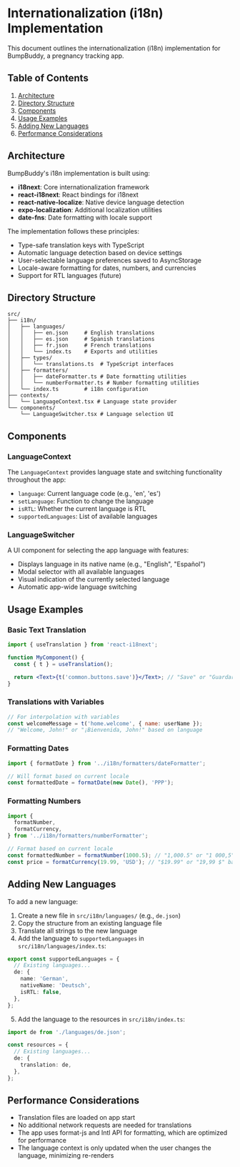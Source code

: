 # Internationalization (i18n) Implementation

This document outlines the internationalization (i18n) implementation for BumpBuddy, a pregnancy tracking app.

## Table of Contents

1. [Architecture](#architecture)
2. [Directory Structure](#directory-structure)
3. [Components](#components)
4. [Usage Examples](#usage-examples)
5. [Adding New Languages](#adding-new-languages)
6. [Performance Considerations](#performance-considerations)

## Architecture

BumpBuddy's i18n implementation is built using:

- **i18next**: Core internationalization framework
- **react-i18next**: React bindings for i18next
- **react-native-localize**: Native device language detection
- **expo-localization**: Additional localization utilities
- **date-fns**: Date formatting with locale support

The implementation follows these principles:

- Type-safe translation keys with TypeScript
- Automatic language detection based on device settings
- User-selectable language preferences saved to AsyncStorage
- Locale-aware formatting for dates, numbers, and currencies
- Support for RTL languages (future)

## Directory Structure

```
src/
├── i18n/
│   ├── languages/
│   │   ├── en.json     # English translations
│   │   ├── es.json     # Spanish translations
│   │   ├── fr.json     # French translations
│   │   └── index.ts    # Exports and utilities
│   ├── types/
│   │   └── translations.ts  # TypeScript interfaces
│   ├── formatters/
│   │   ├── dateFormatter.ts # Date formatting utilities
│   │   └── numberFormatter.ts # Number formatting utilities
│   └── index.ts        # i18n configuration
├── contexts/
│   └── LanguageContext.tsx # Language state provider
└── components/
    └── LanguageSwitcher.tsx # Language selection UI
```

## Components

### LanguageContext

The `LanguageContext` provides language state and switching functionality throughout the app:

- `language`: Current language code (e.g., 'en', 'es')
- `setLanguage`: Function to change the language
- `isRTL`: Whether the current language is RTL
- `supportedLanguages`: List of available languages

### LanguageSwitcher

A UI component for selecting the app language with features:

- Displays language in its native name (e.g., "English", "Español")
- Modal selector with all available languages
- Visual indication of the currently selected language
- Automatic app-wide language switching

## Usage Examples

### Basic Text Translation

```jsx
import { useTranslation } from 'react-i18next';

function MyComponent() {
  const { t } = useTranslation();

  return <Text>{t('common.buttons.save')}</Text>; // "Save" or "Guardar" based on language
}
```

### Translations with Variables

```jsx
// For interpolation with variables
const welcomeMessage = t('home.welcome', { name: userName });
// "Welcome, John!" or "¡Bienvenida, John!" based on language
```

### Formatting Dates

```jsx
import { formatDate } from '../i18n/formatters/dateFormatter';

// Will format based on current locale
const formattedDate = formatDate(new Date(), 'PPP');
```

### Formatting Numbers

```jsx
import {
  formatNumber,
  formatCurrency,
} from '../i18n/formatters/numberFormatter';

// Format based on current locale
const formattedNumber = formatNumber(1000.5); // "1,000.5" or "1 000,5" based on locale
const price = formatCurrency(19.99, 'USD'); // "$19.99" or "19,99 $" based on locale
```

## Adding New Languages

To add a new language:

1. Create a new file in `src/i18n/languages/` (e.g., `de.json`)
2. Copy the structure from an existing language file
3. Translate all strings to the new language
4. Add the language to `supportedLanguages` in `src/i18n/languages/index.ts`:

```typescript
export const supportedLanguages = {
  // Existing languages...
  de: {
    name: 'German',
    nativeName: 'Deutsch',
    isRTL: false,
  },
};
```

5. Add the language to the resources in `src/i18n/index.ts`:

```typescript
import de from './languages/de.json';

const resources = {
  // Existing languages...
  de: {
    translation: de,
  },
};
```

## Performance Considerations

- Translation files are loaded on app start
- No additional network requests are needed for translations
- The app uses format-js and Intl API for formatting, which are optimized for performance
- The language context is only updated when the user changes the language, minimizing re-renders
